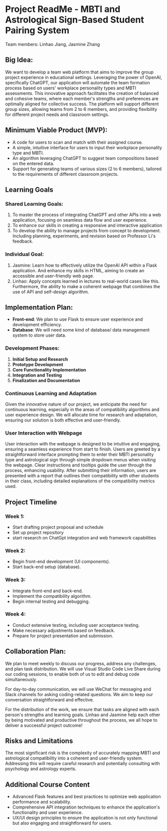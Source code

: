 <!-- # Linhao-Jasmine-Project-OIM3640 -->

# Project ReadMe - MBTI and Astrological Sign-Based Student Pairing System

Team members: Linhao Jiang, Jasmine Zhang

## Big Idea:

We want to develop a team web platform that aims to improve the group project experience in educational settings. Leveraging the power of OpenAI, specifically ChatGPT, our application will automate the team formation process based on users' workplace personality types and MBTI assessments. This innovative approach facilitates the creation of balanced and cohesive teams, where each member's strengths and preferences are optimally aligned for collective success. The platform will support different group sizes, allowing teams from 2 to 6 members, and providing flexibility for different project needs and classroom settings.

## Minimum Viable Product (MVP):

- A code for users to scan and match with their assigned course.
- A simple, intuitive interface for users to input their workplace personality type and MBTI.
- An algorithm leveraging ChatGPT to suggest team compositions based on the entered data.
- Support for generating teams of various sizes (2 to 6 members), tailored to the requirements of different classroom projects.

## Learning Goals

### Shared Learning Goals:

1. To master the process of integrating ChatGPT and other APIs into a web application, focusing on seamless data flow and user experience.
2. To enhance our skills in creating a responsive and interactive application
3. To develop the ability to manage projects from concept to development. Including planning, experiments, and revision based on Professor Li's feedback.

### Individual Goal:

1. Jasmine: Learn how to effectively utilize the OpenAI API within a Flask application. And enhance my skills in HTML, aiming to create an accessible and user-friendly web page.
2. Linhao: Apply concepts learned in lectures to real-world cases like this. Furthermore, the ability to make a coherent webpage that combines the use of API and self-design algorithm. 

## Implementation Plan:

- **Front-end**: We plan to use Flask to ensure user experience and development efficiency.
- **Database**: We will need some kind of database/ data management system to store user data.

### Development Phases:

1. **Initial Setup and Research**
2. **Prototype Development**
3. **Core Functionality Implementation**
4. **Integration and Testing**
5. **Finalization and Documentation**

### Continuous Learning and Adaptation

Given the innovative nature of our project, we anticipate the need for continuous learning, especially in the areas of compatibility algorithms and user experience design. We will allocate time for research and adaptation, ensuring our solution is both effective and user-friendly.

### User Interaction with Webpage

User interaction with the webpage is designed to be intuitive and engaging, ensuring a seamless experience from start to finish. Users are greeted by a straightforward interface prompting them to enter their MBTI personality type and astrological sign through simple dropdown menus when visiting the webpage. Clear instructions and tooltips guide the user through the process, enhancing usability. After submitting their information, users are presented with a report that outlines their compatibility with other students in their class, including detailed explanations of the compatibility metrics used.

## Project Timeline

### Week 1:

- Start drafting project proposal and schedule
- Set up project repository
- start research on ChatGpt integration and web framework capabilities

### Week 2:

- Begin front-end development (UI components).
- Start back-end setup (database).

### Week 3:

- Integrate front-end and back-end.
- Implement the compatibility algorithm.
- Begin internal testing and debugging.

### Week 4:

- Conduct extensive testing, including user acceptance testing.
- Make necessary adjustments based on feedback.
- Prepare for project presentation and submission.

## Collaboration Plan:

We plan to meet weekly to discuss our progress, address any challenges, and plan task distribution. We will use Visual Studio Code Live Share during our coding sessions, to enable both of us to edit and debug code simultaneously.

For day-to-day communication, we will use WeChat for messaging and Slack channels for asking coding-related questions. We aim to keep our conversation straightforward and effective.

For the distribution of the work, we ensure that tasks are aligned with each person's strengths and learning goals. Linhao and Jasmine help each other by being motivated and productive throughout the process, we all hope to deliver a successful project outcome!

## Risks and Limitations

The most significant risk is the complexity of accurately mapping MBTI and astrological compatibility into a coherent and user-friendly system. Addressing this will require careful research and potentially consulting with psychology and astrology experts.

## Additional Course Content

- Advanced Flask features and best practices to optimize web application performance and scalability.
- Comprehensive API integration techniques to enhance the application's functionality and user experience.
- UX/UI design principles to ensure the application is not only functional but also engaging and straightforward for users.
